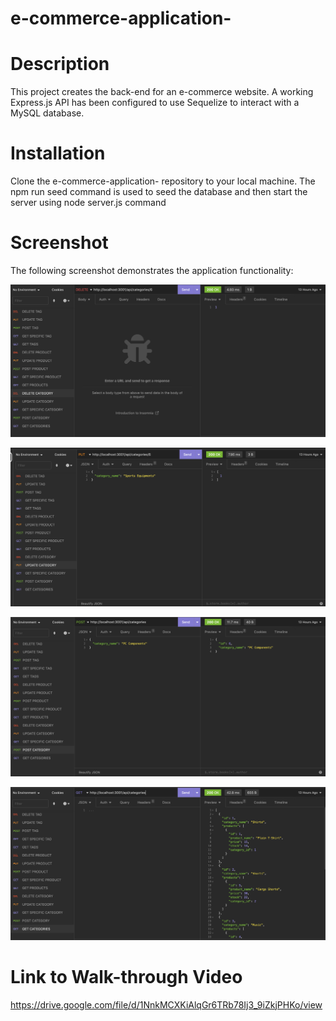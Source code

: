 # e-commerce-application-

# Description

 This project creates the back-end for an e-commerce website. A working Express.js API has been configured to use Sequelize to interact with a MySQL database.


# Installation

Clone the e-commerce-application- repository to your local machine. The npm run seed command is used to seed the database and then start the server using node server.js command

# Screenshot 
The following screenshot demonstrates the application functionality:


![e-commerce-1](Assets/image-1.png)

![e-commerce-2](Assets/image-2.png)

![e-commerce-2](Assets/image-3.png)

![e-commerce-2](Assets/image-4.png)

# Link to Walk-through Video

https://drive.google.com/file/d/1NnkMCXKiAlqGr6TRb78Ij3_9iZkjPHKo/view
